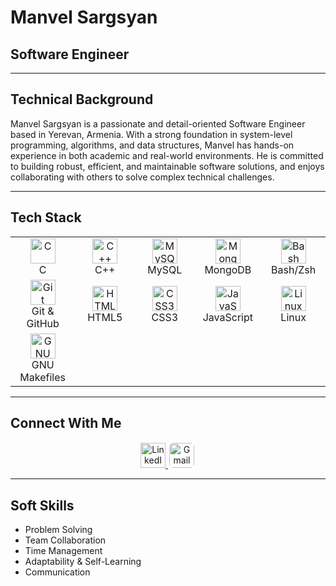 # Manvel Sargsyan

## Software Engineer

---

## Technical Background
Manvel Sargsyan is a passionate and detail-oriented Software Engineer based in Yerevan, Armenia. With a strong foundation in system-level programming, algorithms, and data structures, Manvel has hands-on experience in both academic and real-world environments. He is committed to building robust, efficient, and maintainable software solutions, and enjoys collaborating with others to solve complex technical challenges.

---

## Tech Stack

<div align="center">
  <table>
    <tr>
      <td align="center" width="100">
        <img src="https://cdn.jsdelivr.net/gh/devicons/devicon/icons/c/c-original.svg" width="40" height="40" alt="C"/><br/>C
      </td>
      <td align="center" width="100">
        <img src="https://cdn.jsdelivr.net/gh/devicons/devicon/icons/cplusplus/cplusplus-original.svg" width="40" height="40" alt="C++"/><br/>C++
      </td>
      <td align="center" width="100">
        <img src="https://cdn.jsdelivr.net/gh/devicons/devicon/icons/mysql/mysql-original.svg" width="40" height="40" alt="MySQL"/><br/>MySQL
      </td>
      <td align="center" width="100">
        <img src="https://cdn.jsdelivr.net/gh/devicons/devicon/icons/mongodb/mongodb-original.svg" width="40" height="40" alt="MongoDB"/><br/>MongoDB
      </td>
      <td align="center" width="100">
        <img src="https://cdn.jsdelivr.net/gh/devicons/devicon/icons/bash/bash-original.svg" width="40" height="40" alt="Bash"/><br/>Bash/Zsh
      </td>
    </tr>
    <tr>
      <td align="center" width="100">
        <img src="https://cdn.jsdelivr.net/gh/devicons/devicon/icons/git/git-original.svg" width="40" height="40" alt="Git"/><br/>Git & GitHub
      </td>
      <td align="center" width="100">
        <img src="https://cdn.jsdelivr.net/gh/devicons/devicon/icons/html5/html5-original.svg" width="40" height="40" alt="HTML5"/><br/>HTML5
      </td>
      <td align="center" width="100">
        <img src="https://cdn.jsdelivr.net/gh/devicons/devicon/icons/css3/css3-original.svg" width="40" height="40" alt="CSS3"/><br/>CSS3
      </td>
      <td align="center" width="100">
        <img src="https://cdn.jsdelivr.net/gh/devicons/devicon/icons/javascript/javascript-original.svg" width="40" height="40" alt="JavaScript"/><br/>JavaScript
      </td>
      <td align="center" width="100">
        <img src="https://cdn.jsdelivr.net/gh/devicons/devicon/icons/linux/linux-original.svg" width="40" height="40" alt="Linux"/><br/>Linux
      </td>
    </tr>
    <tr>
      <td align="center" width="100">
        <img src="https://cdn.jsdelivr.net/gh/devicons/devicon/icons/gnu/gnu-original.svg" width="40" height="40" alt="GNU"/><br/>GNU Makefiles
      </td>
      <td></td><td></td><td></td><td></td>
    </tr>
  </table>
</div>

---

## Connect With Me

<p align="center">
  <a href="https://linkedin.com/in/manvel-sargsyan-24630b332" target="_blank">
    <img src="https://cdn.jsdelivr.net/gh/devicons/devicon/icons/linkedin/linkedin-original.svg" width="40" height="40" alt="LinkedIn"/>
  </a>
  <a href="mailto:sargsyanmanvel97@gmail.com" target="_blank">
    <img src="https://upload.wikimedia.org/wikipedia/commons/4/4e/Gmail_Icon.png" width="40" height="40" alt="Gmail" style="background:white; border-radius:8px; padding:2px;"/>
  </a>
</p>

---

## Soft Skills
- Problem Solving
- Team Collaboration
- Time Management
- Adaptability & Self-Learning
- Communication

